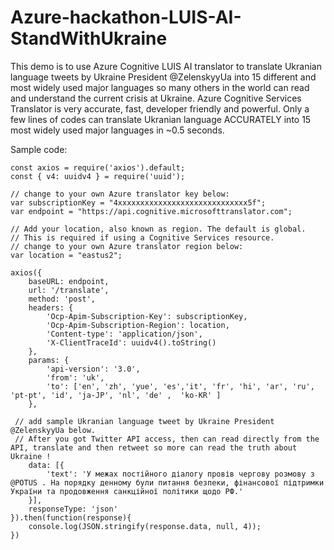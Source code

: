 # Azure-hackathon-LUIS-AI-StandWithUkraine

This demo is to use Azure Cognitive LUIS AI translator to translate Ukranian language tweets by Ukraine President @ZelenskyyUa into 15 different 
and most widely used  major languages so many others in the world can read and understand the current crisis at Ukraine. 
Azure Cognitive Services Translator is very accurate, fast, developer friendly and powerful. 
Only a few lines of codes can translate Ukranian language ACCURATELY into 15 most widely used major languages in ~0.5 seconds.

Sample code:
```
const axios = require('axios').default;
const { v4: uuidv4 } = require('uuid');

// change to your own Azure translator key below: 
var subscriptionKey = "4xxxxxxxxxxxxxxxxxxxxxxxxxxxxx5f";
var endpoint = "https://api.cognitive.microsofttranslator.com";

// Add your location, also known as region. The default is global.
// This is required if using a Cognitive Services resource.
// change to your own Azure translator region below: 
var location = "eastus2";

axios({
    baseURL: endpoint,
    url: '/translate',
    method: 'post',
    headers: {
        'Ocp-Apim-Subscription-Key': subscriptionKey,
        'Ocp-Apim-Subscription-Region': location,
        'Content-type': 'application/json',
        'X-ClientTraceId': uuidv4().toString()
    },
    params: {
        'api-version': '3.0',
        'from': 'uk',
        'to': ['en', 'zh', 'yue', 'es','it', 'fr', 'hi', 'ar', 'ru', 'pt-pt', 'id', 'ja-JP', 'nl', 'de' ,  'ko-KR' ]
    },
   
 // add sample Ukranian language tweet by Ukraine President @ZelenskyyUa below.
 // After you got Twitter API access, then can read directly from the API, translate and then retweet so more can read the truth about Ukraine ! 
    data: [{
        'text': 'У межах постійного діалогу провів чергову розмову з @POTUS . На порядку денному були питання безпеки, фінансової підтримки України та продовження санкційної політики щодо РФ.'
    }],
    responseType: 'json'
}).then(function(response){
    console.log(JSON.stringify(response.data, null, 4));
})

```
